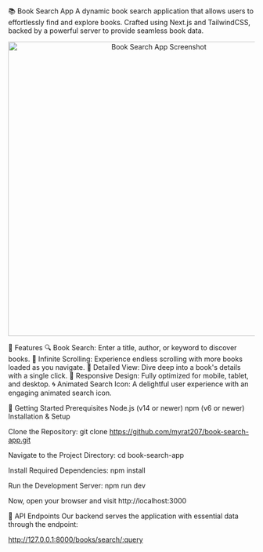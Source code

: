 📚 Book Search App
A dynamic book search application that allows users to effortlessly find and explore books. Crafted using Next.js and TailwindCSS, backed by a powerful server to provide seamless book data.

<p align="center">
  <img src="https://i.imgur.com/CRT3XYj.png" alt="Book Search App Screenshot" width="600px">
</p>

🌟 Features
🔍 Book Search: Enter a title, author, or keyword to discover books.
🔄 Infinite Scrolling: Experience endless scrolling with more books loaded as you navigate.
📖 Detailed View: Dive deep into a book's details with a single click.
📱 Responsive Design: Fully optimized for mobile, tablet, and desktop.
🌀 Animated Search Icon: A delightful user experience with an engaging animated search icon.

🚀 Getting Started
Prerequisites
Node.js (v14 or newer)
npm (v6 or newer)
Installation & Setup

Clone the Repository:
git clone https://github.com/myrat207/book-search-app.git

Navigate to the Project Directory:
cd book-search-app

Install Required Dependencies:
npm install

Run the Development Server:
npm run dev

Now, open your browser and visit http://localhost:3000

📡 API Endpoints
Our backend serves the application with essential data through the endpoint:

http://127.0.0.1:8000/books/search/:query